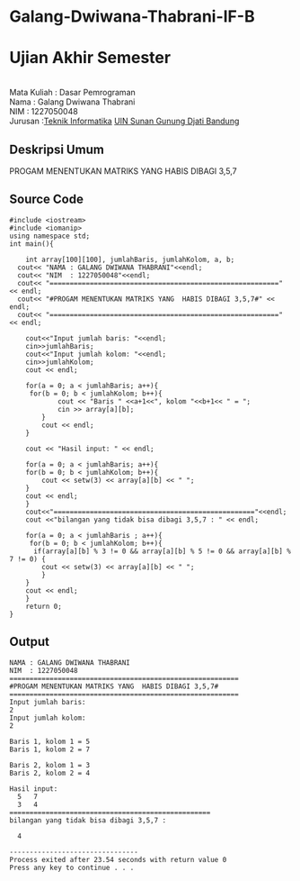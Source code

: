 # Galang-Dwiwana-Thabrani-IF-B
# Ujian Akhir Semester 
<br>Mata Kuliah 	: Dasar Pemrograman
<br> Nama		: Galang Dwiwana Thabrani
<br>NIM		:	1227050048
<br>Jurusan		:[Teknik Informatika](http://if.uinsgd.ac.id/) [UIN Sunan Gunung Djati Bandung](https://uinsgd.ac.id/) 

## Deskripsi Umum
PROGAM MENENTUKAN MATRIKS YANG  HABIS DIBAGI 3,5,7
## Source Code

```
#include <iostream>
#include <iomanip>
using namespace std;
int main(){
    
	int array[100][100], jumlahBaris, jumlahKolom, a, b;
  cout<< "NAMA : GALANG DWIWANA THABRANI"<<endl;
  cout<< "NIM  : 1227050048"<<endl;
  cout<< "=========================================================" << endl;
  cout<< "#PROGAM MENENTUKAN MATRIKS YANG  HABIS DIBAGI 3,5,7#" << endl;
  cout<< "=========================================================" << endl;
 
    cout<<"Input jumlah baris: "<<endl;
	cin>>jumlahBaris;
    cout<<"Input jumlah kolom: "<<endl;
	cin>>jumlahKolom;
    cout << endl;

    for(a = 0; a < jumlahBaris; a++){
     for(b = 0; b < jumlahKolom; b++){
            cout << "Baris " <<a+1<<", kolom "<<b+1<< " = ";
            cin >> array[a][b];
        }
        cout << endl;
    }

    cout << "Hasil input: " << endl;

    for(a = 0; a < jumlahBaris; a++){
    for(b = 0; b < jumlahKolom; b++){
        cout << setw(3) << array[a][b] << " ";
    }
    cout << endl;
    }
    cout<<"=================================================="<<endl;
    cout <<"bilangan yang tidak bisa dibagi 3,5,7 : " << endl;

    for(a = 0; a < jumlahBaris ; a++){
     for(b = 0; b < jumlahKolom; b++){
      if(array[a][b] % 3 != 0 && array[a][b] % 5 != 0 && array[a][b] % 7 != 0) {
        cout << setw(3) << array[a][b] << " ";
        }
    }
    cout << endl;
    }
    return 0;
}
```

## Output

```
NAMA : GALANG DWIWANA THABRANI
NIM  : 1227050048
=========================================================
#PROGAM MENENTUKAN MATRIKS YANG  HABIS DIBAGI 3,5,7#
=========================================================
Input jumlah baris:
2
Input jumlah kolom:
2

Baris 1, kolom 1 = 5
Baris 1, kolom 2 = 7

Baris 2, kolom 1 = 3
Baris 2, kolom 2 = 4

Hasil input:
  5   7
  3   4
==================================================
bilangan yang tidak bisa dibagi 3,5,7 :

  4

--------------------------------
Process exited after 23.54 seconds with return value 0
Press any key to continue . . .


```

